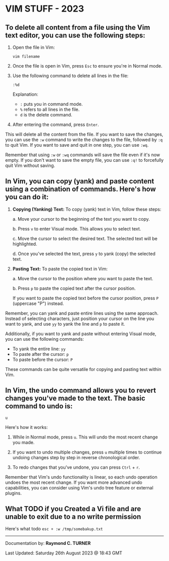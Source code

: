 # VIM STUFF - 2023

## To delete all content from a file using the Vim text editor, you can use the following steps:

1. Open the file in Vim:
   ```
   vim filename
   ```

2. Once the file is open in Vim, press `Esc` to ensure you're in Normal mode.

3. Use the following command to delete all lines in the file:
   ```
   :%d
   ```

   Explanation:
   - `:` puts you in command mode.
   - `%` refers to all lines in the file.
   - `d` is the delete command.

4. After entering the command, press `Enter`.

This will delete all the content from the file. If you want to save the changes, you can use the `:w` command to write the changes to the file, followed by `:q` to quit Vim. If you want to save and quit in one step, you can use `:wq`.

Remember that using `:w` or `:wq` commands will save the file even if it's now empty. If you don't want to save the empty file, you can use `:q!` to forcefully quit Vim without saving.

## In Vim, you can copy (yank) and paste content using a combination of commands. Here's how you can do it:

1. **Copying (Yanking) Text:**
   To copy (yank) text in Vim, follow these steps:

   a. Move your cursor to the beginning of the text you want to copy.
   
   b. Press `v` to enter Visual mode. This allows you to select text.
   
   c. Move the cursor to select the desired text. The selected text will be highlighted.
   
   d. Once you've selected the text, press `y` to yank (copy) the selected text.

2. **Pasting Text:**
   To paste the copied text in Vim:

   a. Move the cursor to the position where you want to paste the text.

   b. Press `p` to paste the copied text after the cursor position.
   
   If you want to paste the copied text before the cursor position, press `P` (uppercase "P") instead.

Remember, you can yank and paste entire lines using the same approach. Instead of selecting characters, just position your cursor on the line you want to yank, and use `yy` to yank the line and `p` to paste it.

Additionally, if you want to yank and paste without entering Visual mode, you can use the following commands:

- To yank the entire line: `yy`
- To paste after the cursor: `p`
- To paste before the cursor: `P`

These commands can be quite versatile for copying and pasting text within Vim.


## In Vim, the undo command allows you to revert changes you've made to the text. The basic command to undo is:

```
u
```

Here's how it works:

1. While in Normal mode, press `u`. This will undo the most recent change you made.

2. If you want to undo multiple changes, press `u` multiple times to continue undoing changes step by step in reverse chronological order.

3. To redo changes that you've undone, you can press `Ctrl` + `r`.

Remember that Vim's undo functionality is linear, so each undo operation undoes the most recent change. If you want more advanced undo capabilities, you can consider using Vim's undo tree feature or external plugins.

## What TODO if you Created a Vi file and are unable to exit due to a no write permission

Here's what todo
`esc + :w /tmp/somebakup.txt`

---

Documentation by: **Raymond C. TURNER**

Last Updated: Saturday 26th August 2023 @ 18:43 GMT
